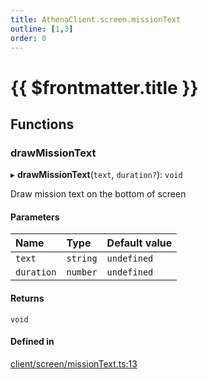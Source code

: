 ```yaml
---
title: AthenaClient.screen.missionText
outline: [1,3]
order: 0
---
```


# {{ $frontmatter.title }}


## Functions

### drawMissionText

▸ **drawMissionText**(`text`, `duration?`): `void`

Draw mission text on the bottom of screen

#### Parameters

| Name | Type | Default value |
| :------ | :------ | :------ |
| `text` | `string` | `undefined` |
| `duration` | `number` | `undefined` |

#### Returns

`void`

#### Defined in

[client/screen/missionText.ts:13](https://github.com/Stuyk/altv-athena/blob/627294b/src/core/client/screen/missionText.ts#L13)
